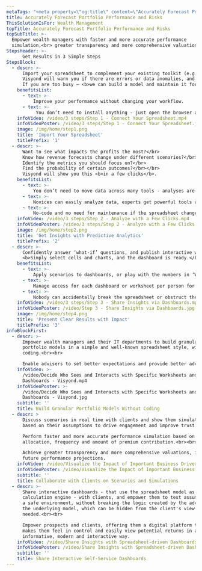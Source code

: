 ```yaml
---
metaTags: "<meta property=\"og:title\" content=\"Accurately Forecast Portfolio Performance and Risks\"> \n<meta property=\"og:type\" content=\"website\"> \n<meta property=\"og:image\" content=\"https://visyond.com/img/Visyond%20Inforgraphics%20%20NEW%20v23%201.5x%20supersample.png\"> \n<meta property=\"og:description\" content=\"Get what no other spreadsheet-based technology can give you.\r Carry out, in minutes, what takes experts hours or days to do.\"> \n<meta property=\"og:url\" content=\"https://visyond.com/solutions/wealth-management/\"> \n\n<meta name=\"title\" content=\"Accurately Forecast Portfolio Performance and Risks\">\n<meta name=\"description\" content=\"Empower wealth managers with faster and more accurate performance simulation, greater transparency and more comprehensive valuations.\"> \n<meta name=\"keywords\" content=\"wealth management software, wealth management tools, wealth management solution\">"
title: Accurately Forecast Portfolio Performance and Risks
ThisSolutionIsFor: Wealth Management
topTitle: Accurately Forecast Portfolio Performance and Risks
topSubTitle: >-
  Empower wealth managers with faster and more accurate performance
  simulation,<br> greater transparency and more comprehensive valuations.
StepsHeader: >-
      Get Results in 3 Simple Steps
StepsBlock:
  - descr: >-
      Import your spreadsheet to complement your existing toolkit (e.g., Excel, BI-tools) , or create one from scratch.</br></br>
      Visyond will warn you if there are errors or data anomalies, and create a collaborative environment if you need to work in teams and track changes.</br></br>
      If you are too busy – <b>we can build a model and maintain it for you.</b>
    benefitsList:
      - text: >-
          Improve your performance without changing your workflow.
      - text: >-
           You don’t need to install anything - just open the browser and start getting results right away.
    infoVideo: /video/3 steps/Step 1 - Connect Your Spreadsheet.mp4
    infoVideoPoster: /video/3 steps/Step 1 - Connect Your Spreadsheet.jpg
    image: /img/home/step1.png
    title: 'Import Your Spreadsheet'
    titlePrefix: '1'
  - descr: >-
      Want to see what impacts the profits the most?</br>
      Know how revenue forecasts change under different scenarios?</br>
      Identify the metrics you should focus on?</br>
      Find the probability of certain outcomes?</br></br>
      Visyond will show you this <b>in a few clicks</b>.
    benefitsList:
      - text: >-    
          You don’t need to move data across many tools - analyses are in the cloud together with the model, its scenarios and dashboards.
      - text: >-
          Novices can easily analyze data, experts get powerful tools at a fraction of the cost.
      - text: >-
          No-code and no need for maintenance if the spreadsheet changes.
    infoVideo: /video/3 steps/Step 2 - Analyze with a Few Clicks.mp4
    infoVideoPoster: /video/3 steps/Step 2 - Analyze with a Few Clicks.jpg      
    image: /img/home/step2.png  
    title: 'Get Insights with Predictive Analytics'
    titlePrefix: '2'   
  - descr: >-
      Confidently answer ‘what-if’ questions, and publish interactive web-dashboards for others to safely play with the numbers.</br></br>
      <b>Simply select cells and charts, and the dashboard is ready.</b>
    benefitsList:
      - text: >-
          Apply scenarios to dashboards, or play with the numbers in ‘What-if’ mode.
      - text: >-
          Manage access for each dashboard or worksheet per person for security and simplicity reasons.
      - text: >-
          Nobody can accidentally break the spreadsheet or obstruct the dashboard views of other collaborators.                 
    infoVideo: /video/3 steps/Step 3 - Share Insights via Dashboards.mp4
    infoVideoPoster: /video/Step 3 - Share Insights via Dashboards.jpg    
    image: /img/home/step4.png
    title: 'Present Clear Results with Impact'
    titlePrefix: '3'  
infoBlockFirst:
  - descr: >-
      Empower wealth managers and their IT departments to build granular
      portfolio models in a simple and well-known spreadsheet style, without any
      coding.<br><br>

      Enable advisers to set better expectations and provide better advice.
    infoVideo: >-
      /video/Decide Who Sees and Interacts with Specific Worksheets and
      Dashboards - Visyond.mp4
    infoVideoPoster: >-
      /video/Decide Who Sees and Interacts with Specific Worksheets and
      Dashboards - Visyond.jpg
    subtitle: ''
    title: Build Granular Portfolio Models Without Coding
  - descr: >
      Discuss scenarios in real time with clients and show them simulations
      based on their assumptions to drive engagement and improve trust.<br><br>

      Perform faster and more accurate performance simulation based on fund
      allocation, frequency and amount of premium contribution.<br><br>

      Achieve greater transparency and more comprehensive valuations, including
      future performance projections.
    infoVideo: /video/Visualize the Impact of Important Business Drivers - Visyond.mp4
    infoVideoPoster: /video/Visualize the Impact of Important Business Drivers - Visyond.jpg
    subtitle: ''
    title: Collaborate with Clients on Scenarios and Simulations
  - descr: >-
      Share interactive dashboards - that use the spreadsheet model as
      calculation engine - with clients, and empower them to test assumptions in
      a safe environment, without breaking the logic created by the advisor in
      the underlying model, which can be hidden from the client's view if
      needed.<br><br>

      Empower prospects and clients, offering them a digital platform that
      makes them feel in control and easily view potential returns in an
      informative, modern and interactive way.
    infoVideo: /video/Share Insights with Spreadsheet-driven Dashboards - Visyond.mp4
    infoVideoPoster: /video/Share Insights with Spreadsheet-driven Dashboards - Visyond.jpg
    subtitle: ''
    title: Share Interactive Self-Service Dashboards
---
```


